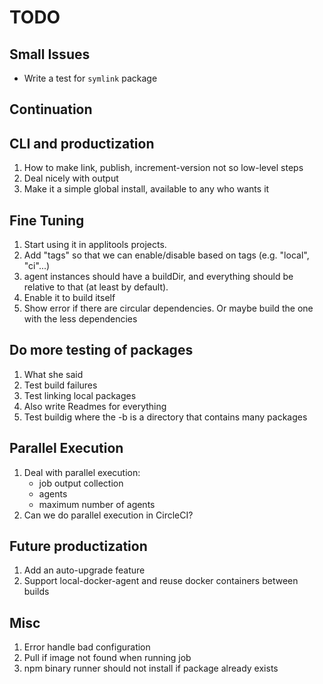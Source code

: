 # TODO

## Small Issues

* Write a test for `symlink` package

## Continuation

## CLI and productization

1. How to make link, publish, increment-version not so low-level steps
1. Deal nicely with output
1. Make it a simple global install, available to any who wants it

## Fine Tuning

1. Start using it in applitools projects.
1. Add "tags" so that we can enable/disable based on tags (e.g. "local", "ci"...)
1. agent instances should have a buildDir, and everything should be relative to that (at least by default).
1. Enable it to build itself
1. Show error if there are circular dependencies. Or maybe build the one with the less dependencies

## Do more testing of packages

1. What she said
1. Test build failures
1. Test linking local packages
1. Also write Readmes for everything
1. Test buildig where the -b is a directory that contains many packages


## Parallel Execution

1. Deal with parallel execution:
   * job output collection
   * agents
   * maximum number of agents
1. Can we do parallel execution in CircleCI?

## Future productization

1. Add an auto-upgrade feature
1. Support local-docker-agent and reuse docker containers between builds

## Misc

1. Error handle bad configuration
1. Pull if image not found when running job
1. npm binary runner should not install if package already exists
